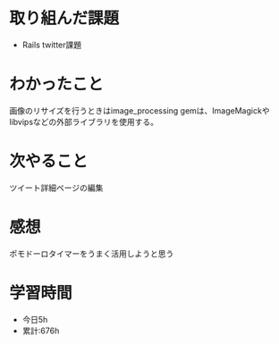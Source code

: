 # 取り組んだ課題
  - Rails twitter課題
# わかったこと
画像のリサイズを行うときはimage_processing gemは、ImageMagickやlibvipsなどの外部ライブラリを使用する。

# 次やること
ツイート詳細ページの編集

# 感想
ポモドーロタイマーをうまく活用しようと思う

# 学習時間
- 今日5h
- 累計:676h